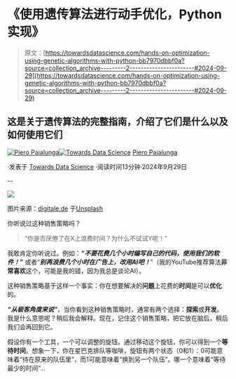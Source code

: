 # 《使用遗传算法进行动手优化，Python实现》

> 原文：[https://towardsdatascience.com/hands-on-optimization-using-genetic-algorithms-with-python-bb7970dbbf0a?source=collection_archive---------2-----------------------#2024-09-29](https://towardsdatascience.com/hands-on-optimization-using-genetic-algorithms-with-python-bb7970dbbf0a?source=collection_archive---------2-----------------------#2024-09-29)

## 这是关于遗传算法的完整指南，介绍了它们是什么以及如何使用它们

[](https://piero-paialunga.medium.com/?source=post_page---byline--bb7970dbbf0a--------------------------------)[![Piero Paialunga](../Images/de2185596a49484698733e85114dd1ff.png)](https://piero-paialunga.medium.com/?source=post_page---byline--bb7970dbbf0a--------------------------------)[](https://towardsdatascience.com/?source=post_page---byline--bb7970dbbf0a--------------------------------)[![Towards Data Science](../Images/a6ff2676ffcc0c7aad8aaf1d79379785.png)](https://towardsdatascience.com/?source=post_page---byline--bb7970dbbf0a--------------------------------) [Piero Paialunga](https://piero-paialunga.medium.com/?source=post_page---byline--bb7970dbbf0a--------------------------------)

·发表于 [Towards Data Science](https://towardsdatascience.com/?source=post_page---byline--bb7970dbbf0a--------------------------------) ·阅读时间13分钟·2024年9月29日

--

![](../Images/96ebe4093d348d361bc43324ec1860b5.png)

图片来源：[digitale.de](https://unsplash.com/@digital_e?utm_source=medium&utm_medium=referral) 于[Unsplash](https://unsplash.com/?utm_source=medium&utm_medium=referral)

你听说过这种销售策略吗？

> “你是否厌倦了在X上浪费时间？为什么不试试Y呢！”

我敢肯定你听说过。例如：***“不要花费几个小时编写自己的代码，使用我们的软件！”*** 或者“***别再浪费几个小时在广告上，改用AI吧！***”（我的YouTube推荐算法**非常喜欢**这个，可能是我的错，因为我总是谈论AI）。

这种销售策略基于这样一个事实：你在想要解决的**问题**上花费的**时间**是可以**优化**的。

***“从极客角度来说”***，当你看到这种销售策略时，通常有两个选择：**探索**或**开发**。我是什么意思呢？稍后我会解释。现在，记住这个销售策略，把它放在脑后，稍后我们会再回到它。

假设你有一个工具，一个可以调整的旋钮。通过移动这个旋钮，你可以得到一个**等待时间**。想象一下，你在星巴克排队等咖啡，旋钮有两个状态（0和1）：0可能意味着“待在原来的队伍里”，而1可能意味着“换到另一个队伍”。哪一个意味着“等待最少的时间”...
